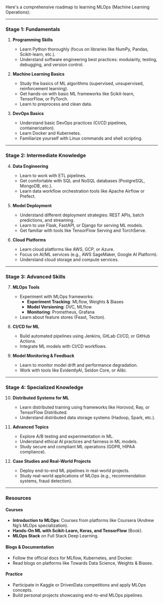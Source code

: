 Here's a comprehensive roadmap to learning MLOps (Machine Learning Operations):

---

### **Stage 1: Fundamentals**
1. **Programming Skills**
   - Learn Python thoroughly (focus on libraries like NumPy, Pandas, Scikit-learn, etc.).
   - Understand software engineering best practices: modularity, testing, debugging, and version control.

2. **Machine Learning Basics**
   - Study the basics of ML algorithms (supervised, unsupervised, reinforcement learning).
   - Get hands-on with basic ML frameworks like Scikit-learn, TensorFlow, or PyTorch.
   - Learn to preprocess and clean data.

3. **DevOps Basics**
   - Understand basic DevOps practices (CI/CD pipelines, containerization).
   - Learn Docker and Kubernetes.
   - Familiarize yourself with Linux commands and shell scripting.

---

### **Stage 2: Intermediate Knowledge**
4. **Data Engineering**
   - Learn to work with ETL pipelines.
   - Get comfortable with SQL and NoSQL databases (PostgreSQL, MongoDB, etc.).
   - Learn data workflow orchestration tools like Apache Airflow or Prefect.

5. **Model Deployment**
   - Understand different deployment strategies: REST APIs, batch predictions, and streaming.
   - Learn to use Flask, FastAPI, or Django for serving ML models.
   - Get familiar with tools like TensorFlow Serving and TorchServe.

6. **Cloud Platforms**
   - Learn cloud platforms like AWS, GCP, or Azure.
   - Focus on AI/ML services (e.g., AWS SageMaker, Google AI Platform).
   - Understand cloud storage and compute services.

---

### **Stage 3: Advanced Skills**
7. **MLOps Tools**
   - Experiment with MLOps frameworks:
     - **Experiment Tracking**: MLflow, Weights & Biases
     - **Model Versioning**: DVC, MLflow
     - **Monitoring**: Prometheus, Grafana
   - Learn about feature stores (Feast, Tecton).

8. **CI/CD for ML**
   - Build automated pipelines using Jenkins, GitLab CI/CD, or GitHub Actions.
   - Integrate ML models with CI/CD workflows.

9. **Model Monitoring & Feedback**
   - Learn to monitor model drift and performance degradation.
   - Work with tools like EvidentlyAI, Seldon Core, or Alibi.

---

### **Stage 4: Specialized Knowledge**
10. **Distributed Systems for ML**
    - Learn distributed training using frameworks like Horovod, Ray, or TensorFlow Distributed.
    - Understand distributed data storage systems (Hadoop, Spark, etc.).

11. **Advanced Topics**
    - Explore A/B testing and experimentation in ML.
    - Understand ethical AI practices and fairness in ML models.
    - Study secure and compliant ML operations (GDPR, HIPAA compliance).

12. **Case Studies and Real-World Projects**
    - Deploy end-to-end ML pipelines in real-world projects.
    - Study real-world applications of MLOps (e.g., recommendation systems, fraud detection).

---

### **Resources**
#### Courses
- **Introduction to MLOps**: Courses from platforms like Coursera (Andrew Ng’s MLOps specialization).
- **Hands-On ML with Scikit-Learn, Keras, and TensorFlow** (Book).
- **MLOps Stack** on Full Stack Deep Learning.

#### Blogs & Documentation
- Follow the official docs for MLflow, Kubernetes, and Docker.
- Read blogs on platforms like Towards Data Science, Weights & Biases.

#### Practice
- Participate in Kaggle or DrivenData competitions and apply MLOps concepts.
- Build personal projects showcasing end-to-end MLOps pipelines.
